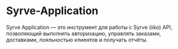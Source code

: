 # Syrve-Application
Syrve Application — это инструмент для работы с Syrve (iiko) API, позволяющий выполнять авторизацию, управлять заказами, доставками, лояльностью клиентов и получать отчёты.
